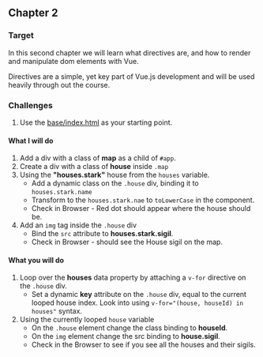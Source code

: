 ## Chapter 2

### Target

In this second chapter we will learn what directives are, and how to render and manipulate dom elements with Vue. 

Directives are a simple, yet key part of Vue.js development and will be used heavily through out the course.

### Challenges

1. Use the [base/index.html](./base/index.html) as your starting point.

#### What I will do
1. Add a div with a class of **map** as a child of `#app`.
2. Create a div with a class of **house** inside `.map`
3. Using the **"houses.stark"** house from the `houses` variable.
    - Add a dynamic class on the `.house` div, binding it to `houses.stark.name`
    - Transform to the `houses.stark.nae` to `toLowerCase` in the component.
    - Check in Browser - Red dot should appear where the house should be.
4. Add an `img` tag inside the `.house` div 
    - Bind the `src` attribute to **houses.stark.sigil**.
    - Check in Browser - should see the House sigil on the map.
    
#### What you will do
1. Loop over the **houses** data property by attaching a `v-for` directive on the `.house` div.
     - Set a dynamic **key** attribute on the `.house` div, equal to the current looped house index. Look into using `v-for="(house, houseId) in houses"` syntax.
2. Using the currently looped `house` variable
    - On the `.house` element change the class binding to **houseId**.
    - On the `img` element change the src binding to **house.sigil**.
    - Check in the Browser to see if you see all the houses and their sigils.

